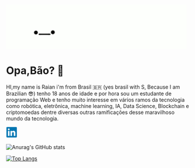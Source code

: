 <img src="HIHI.gif">

<h1> Opa,Bão? 👋</h1>

HI,my name is Raian i'm from Brasil 🇧🇷 (yes brasil with S, Because I am Brazilian 😎)
tenho 18 anos de idade e por hora sou um estudante de programação Web e tenho muito interesse em vários ramos 
da tecnologia como robótica, eletrônica, machine learning, IA, Data Science, Blockchain e criptomoedas dentre 
diversas outras ramificações desse maravilhoso mundo da tecnologia.

<a href = "https://www.linkedin.com/in/raian-nolaço-aba20815a/" target="_blank">
<img src ="https://raw.githubusercontent.com/devicons/devicon/master/icons/linkedin/linkedin-original.svg" width = "30">
</a>
<status></status>


![Anurag's GitHub stats](https://github-readme-stats.vercel.app/api?username=RaianNolaco&show_icons=true&theme=default)

[![Top Langs](https://github-readme-stats.vercel.app/api/top-langs/?username=RaianNolaco&layout=compact)](https://github.com/anuraghazra/github-readme-stats)


<!--
**RaianNolaco/RaianNolaco** is a ✨ _special_ ✨ repository because its `README.md` (this file) appears on your GitHub profile.

Here are some ideas to get you started:

- 🔭 I’m currently working on ...
- 🌱 I’m currently learning ...
- 👯 I’m looking to collaborate on ...
- 🤔 I’m looking for help with ...
- 💬 Ask me about ...
- 📫 How to reach me: ...
- 😄 Pronouns: ...
- ⚡ Fun fact: ...
-->
